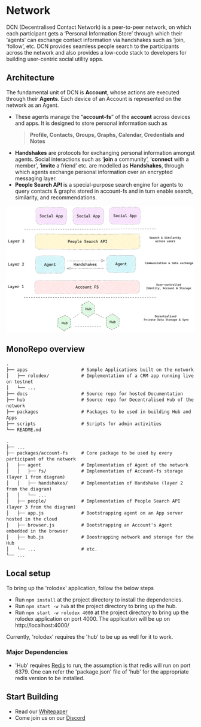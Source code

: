# Network

DCN (Decentralised Contact Network) is a peer-to-peer network, on which each participant gets a ‘Personal Information Store’ through which their ‘agents’ can exchange contact information via handshakes such as ‘join, ‘follow’, etc. DCN provides seamless people search to the participants across the network and also provides a low-code stack to developers for building user-centric social utility apps. 

## Architecture

The fundamental unit of DCN is **Account**, whose actions are executed through their **Agents**. Each device of an Account is represented on the network as an Agent.
- These agents manage the “**account-fs**” of the **account** across devices and apps. It is designed to store personal information such as 
    > **Profile, Contacts, Groups, Graphs, Calendar, Credentials and Notes**
- **Handshakes** are protocols for exchanging personal information amongst agents. Social interactions such as ‘**join** a community’, ‘**connect** with a member’, ‘**invite** a friend’ etc. are modelled as **Handshakes**, through which agents exchange personal information over an encrypted messaging layer.
- **People Search API** is a special-purpose search engine for agents to query contacts & graphs stored in account-fs and in turn enable search, similarity, and recommendations.

![Layers](./docs/public/layers.png)

## MonoRepo overview

```
.
├── apps                    # Sample Applications built on the network
│   ├── rolodex/            # Implementation of a CRM app running live on testnet
│   └── ...
├── docs                    # Source repo for hosted Documentation
├── hub                     # Source repo for Decentralised Hub of the network
├── packages                # Packages to be used in building Hub and Apps
├── scripts                 # Scripts for admin activities
└── README.md
```
```
.
├── ...
├── packages/account-fs     # Core package to be used by every participant of the network
│   ├── agent               # Implementation of Agent of the network
│   │   ├── fs/             # Implementation of Account-fs storage (layer 1 from diagram)
│   │   ├── handshakes/     # Implementation of Handshake (layer 2 from the diagram)
│   │   └── ...
│   ├── people/             # Implementation of People Search API (layer 3 from the diagram)
│   ├── app.js              # Bootstrapping agent on an App server hosted in the cloud
│   ├── browser.js          # Bootstrapping an Account's Agent embedded in the browser
│   ├── hub.js              # Boostrapping network and storage for the Hub
│   └── ...                 # etc.
└── ...
```

## Local setup 

To bring up the 'rolodex' application, follow the below steps 
-  Run ```npm install``` at the project directory to install the dependencies.
-  Run ```npm start -w hub``` at the project directory to bring up the hub.
-  Run ```npm start -w rolodex 4000``` at the project directory to bring up the rolodex application on port 4000. The application will be up on http://localhost:4000/

Currently, 'rolodex' requires the 'hub' to be up as well for it to work. 

### Major Dependencies
- 'Hub' requires [Redis](https://redis.io/docs/install/install-redis/) to run, the assumption is that redis will run on port 6379. One can refer the 'package.json' file of 'hub' for the appropriate redis version to be installed.


## Start Building

* Read our [Whitepaper](https://network.shovel.company/whitepaper)
* Come join us on our [Discord](https://discord.gg/PmzsJeembE)
